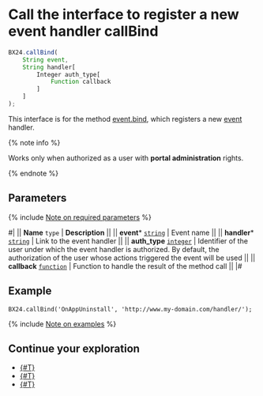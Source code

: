 # Call the interface to register a new event handler callBind

```js
BX24.callBind(
    String event,
    String handler[
        Integer auth_type[
            Function callback
        ]
    ]
);
```

This interface is for the method [event.bind](../../../api-reference/events/event-bind.md), which registers a new [event](../../../api-reference/common/events/index.md) handler.

{% note info %}

Works only when authorized as a user with **portal administration** rights.

{% endnote %}

## Parameters

{% include [Note on required parameters](../../../_includes/required.md) %}

#|
|| **Name**
`type` | **Description** ||
|| **event***
[`string`](../../../api-reference/data-types.md) | Event name ||
|| **handler***
[`string`](../../../api-reference/data-types.md) | Link to the event handler ||
|| **auth_type**
[`integer`](../../../api-reference/data-types.md) | Identifier of the user under which the event handler is authorized. By default, the authorization of the user whose actions triggered the event will be used ||
|| **callback**
[`function`](../../../api-reference/data-types.md) | Function to handle the result of the method call ||
|#

## Example

```http
BX24.callBind('OnAppUninstall', 'http://www.my-domain.com/handler/');
```

{% include [Note on examples](../../../_includes/examples.md) %}

## Continue your exploration

- [{#T}](./bx24-call-unbind.md)
- [{#T}](./bx24-call-method.md)
- [{#T}](./bx24-call-batch.md)